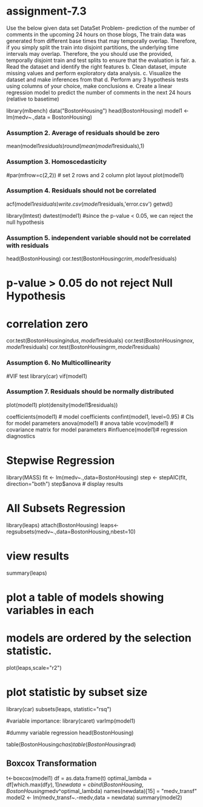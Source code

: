 # assignment-7.3
Use the below given data set
DataSet
Problem- prediction of the number of comments in the upcoming 24 hours on
those blogs, The train data was generated from different base times that may
temporally overlap. Therefore, if you simply split the train into disjoint partitions,
the underlying time intervals may overlap. Therefore, the you should use the
provided, temporally disjoint train and test splits to ensure that the evaluation is
fair.
a. Read the dataset and identify the right features
b. Clean dataset, impute missing values and perform exploratory data analysis.
c. Visualize the dataset and make inferences from that
d. Perform any 3 hypothesis tests using columns of your choice, make conclusions
e. Create a linear regression model to predict the number of comments in the next 24 hours
(relative to basetime)

library(mlbench)
data("BostonHousing")
head(BostonHousing)
model1 <- lm(medv~.,data = BostonHousing)

### Assumption 2.  Average of residuals should be zero
mean(model1$residuals)
round(mean(model1$residuals),1)

### Assumption 3. Homoscedasticity
#par(mfrow=c(2,2))  # set 2 rows and 2 column plot layout
plot(model1)


### Assumption 4. Residuals should not be correlated
acf(model1$residuals)
write.csv(model1$residuals,'error.csv')
getwd()

library(lmtest)
dwtest(model1)
#since the p-value < 0.05, we can reject the null hypothesis

### Assumption 5. independent variable should not be correlated with residuals
head(BostonHousing)
cor.test(BostonHousing$crim,model1$residuals)
# p-value > 0.05 do not reject Null Hypothesis
# correlation zero
cor.test(BostonHousing$indus,model1$residuals)
cor.test(BostonHousing$nox,model1$residuals)
cor.test(BostonHousing$rm,model1$residuals)

### Assumption 6. No Multicollinearity
#VIF test
library(car)
vif(model1)

### Assumption 7. Residuals should be normally distributed
plot(model1)
plot(density(model1$residuals))

coefficients(model1) # model coefficients
confint(model1, level=0.95) # CIs for model parameters
anova(model1) # anova table
vcov(model1) # covariance matrix for model parameters
#influence(model1)# regression diagnostics

# Stepwise Regression
library(MASS)
fit <- lm(medv~.,data=BostonHousing)
step <- stepAIC(fit, direction="both")
step$anova # display results

# All Subsets Regression
library(leaps)
attach(BostonHousing)
leaps<-
  regsubsets(medv~.,data=BostonHousing,nbest=10)
# view results
summary(leaps)
# plot a table of models showing variables in each
# models are ordered by the selection statistic.
plot(leaps,scale="r2")
# plot statistic by subset size
library(car)
subsets(leaps, statistic="rsq")

#variable importance:
library(caret)
varImp(model1)

#dummy variable regression
head(BostonHousing)

table(BostonHousing$chas)
table(BostonHousing$rad)

## Boxcox Transformation
t<-boxcox(model1)
df = as.data.frame(t)
optimal_lambda = df[which.max(df$y),1]
newdata = cbind(BostonHousing, BostonHousing$medv^optimal_lambda)
names(newdata)[15] = "medv_transf"
model2 <- lm(medv_transf~.-medv,data = newdata)
summary(model2)
